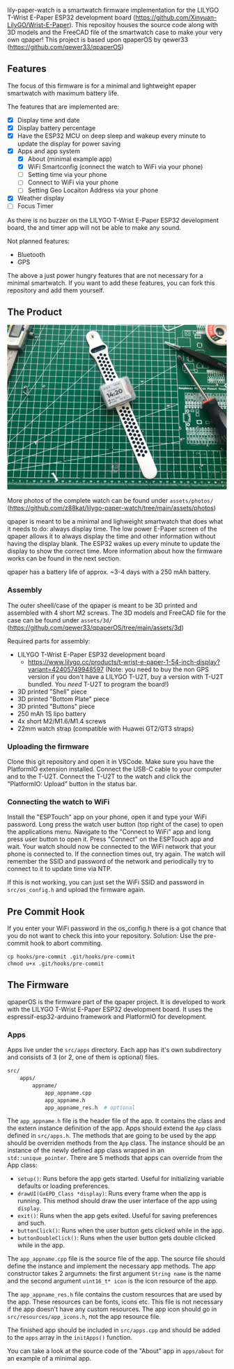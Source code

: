 lily-paper-watch is a smartwatch firmware implementation for the LILYGO T-Wrist E-Paper ESP32 development board (https://github.com/Xinyuan-LilyGO/Wrist-E-Paper). This repositoy houses the source code along with 3D models and the FreeCAD file of the smartwatch case to make your very own qpaper!
This project is based upon qpaperOS by qewer33 (https://github.com/qewer33/qpaperOS)

## Features

The focus of this firmware is for a minimal and lightweight epaper smartwatch with maximum battery life.

The features that are implemented are:

- [x] Display time and date
- [x] Display battery percentage
- [x] Have the ESP32 MCU on deep sleep and wakeup every minute to update the display for power saving
- [x] Apps and app system
    - [x] About (minimal example app)
    - [x] WiFi Smartconfig (connect the watch to WiFi via your phone)
    - [ ] Setting time via your phone
    - [ ] Connect to WiFi via your phone
    - [ ] Setting Geo Locaiton Address via your phone
- [x] Weather display
- [ ] Focus Timer

As there is no buzzer on the LILYGO T-Wrist E-Paper ESP32 development board, the and timer app will not be able to make any sound.


Not planned features:

- Bluetooth
- GPS

The above a just power hungry features that are not necessary for a minimal smartwatch. If you want to add these features, you can fork this repository and add them yourself.

## The Product

![screenshot](assets/qpaper_screenshot.jpeg)

More photos of the complete watch can be found under `assets/photos/` (https://github.com/z88kat/lilygo-paper-watch/tree/main/assets/photos)

qpaper is meant to be a minimal and lighweight smartwatch that does what it needs to do: always display time. The low power E-Paper screen of the qpaper allows it to always display the time and other information without having the display blank. The ESP32 wakes up every minute to update the display to show the correct time. More information about how the firmware works can be found in the next section.

qpaper has a battery life of approx. ~3-4 days with a 250 mAh battery.

### Assembly

The outer sheell/case of the qpaper is meant to be 3D printed and assembled with 4 short M2 screws. The 3D models and FreeCAD file for the case can be found under `assets/3d/` (https://github.com/qewer33/qpaperOS/tree/main/assets/3d)

Required parts for assembly:
- LILYGO T-Wrist E-Paper ESP32 development board
    - https://www.lilygo.cc/products/t-wrist-e-paper-1-54-inch-display?variant=42405749948597 (Note: you need to buy the non GPS version if you don't have a LILYGO T-U2T, buy a version with T-U2T bundled. You *need* T-U2T to program the board!)
- 3D printed "Shell" piece
- 3D printed "Bottom Plate" piece
- 3D printed "Buttons" piece
- 250 mAh 1S lipo battery
- 4x short M2/M1.6/M1.4 screws
- 22mm watch strap (compatible with Huawei GT2/GT3 straps)

### Uploading the firmware

Clone this git repository and open it in VSCode. Make sure you have the PlatformIO extension installed. Connect the USB-C cable to your computer and to the T-U2T. Connect the T-U2T to the watch and click the "PlatformIO: Upload" button in the status bar.

### Connecting the watch to WiFi

Install the "ESPTouch" app on your phone, open it and type your WiFi password. Long press the watch user button (top right of the case) to open the applications menu. Navigate to the "Connect to WiFi" app and long press user button to open it. Press "Connect" on the ESPTouch app and wait. Your watch should now be connected to the WiFi network that your phone is connected to.  If the connection times out, try again. The watch will remember the SSID and password of the network and periodically try to connect to it to update time via NTP.

If this is not working, you can just set the WiFi SSID and password in `src/os_config.h` and upload the firmware again.


## Pre Commit Hook

If you enter your WiFi password in the os_config.h there is a got chance that you do not want to check this into your repository. Solution: Use the pre-commit hook to abort commiting.

```
cp hooks/pre-commit .git/hooks/pre-commit
chmod u+x .git/hooks/pre-commit
```

## The Firmware

qpaperOS is the firmware part of the qpaper project. It is developed to work with the LILYGO T-Wrist E-Paper ESP32 development board. It uses the espressif-esp32-arduino framework and PlatformIO for development.


### Apps

Apps live under the `src/apps` directory. Each app has it's own subdirectory and consists of 3 (or 2, one of them is optional) files.

```sh
src/
    apps/
        appname/
            app_appname.cpp
            app_appname.h
            app_appname_res.h  # optional
```

The `app_appname.h` file is the header file of the app. It contains the class and the extern instance definition of the app. Apps should extend the `App` class defined in `src/apps.h`. The methods that are going to be used by the app should be overriden methods from the `App` class. The instance should be an instance of the newly defined app class wrapped in an `std::unique_pointer`. There are 5 methods that apps can override from the App class:

- `setup()`: Runs before the app gets started. Useful for initializing variable defaults or loading preferences.
- `drawUI(GxEPD_Class *display)`: Runs every frame when the app is running. This method should draw the user interface of the app using `display`.
- `exit()`: Runs when the app gets exited. Useful for saving preferences and such.
- `buttonClick()`: Runs when the user button gets clicked while in the app.
- `buttonDoubleClick()`: Runs when the user button gets double clicked while in the app.

The `app_appname.cpp` file is the source file of the app. The source file should define the instance and implement the necessary app methods. The app constructor takes 2 argumnets: the first argument `String name` is the name and the second argument `uint16_t* icon` is the icon resource of the app.

The `app_appname_res.h` file contains the custom resources that are used by the app. These resources can be fonts, icons etc. This file is not necessary if the app doesn't have any custom resources. The app icon should go in `src/resources/app_icons.h`, not the app resource file.

The finished app should be included in `src/apps.cpp` and should be added to the `apps` array in the `initApps()` function.

You can take a look at the source code of the "About" app in `apps/about` for an example of a minimal app.